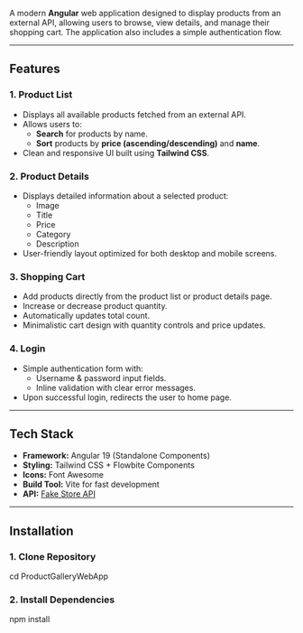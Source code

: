 A modern **Angular** web application designed to display products from an external API, allowing users to browse, view details, and manage their shopping cart. The application also includes a simple authentication flow.

---

## Features

### **1. Product List**
- Displays all available products fetched from an external API.
- Allows users to:
  - **Search** for products by name.
  - **Sort** products by **price (ascending/descending)** and **name**.
- Clean and responsive UI built using **Tailwind CSS**.

### **2. Product Details**
- Displays detailed information about a selected product:
  - Image  
  - Title  
  - Price  
  - Category  
  - Description  
- User-friendly layout optimized for both desktop and mobile screens.

### **3. Shopping Cart**
- Add products directly from the product list or product details page.
- Increase or decrease product quantity.
- Automatically updates total count.
- Minimalistic cart design with quantity controls and price updates.

### **4. Login**
- Simple authentication form with:
  - Username & password input fields.
  - Inline validation with clear error messages.
- Upon successful login, redirects the user to home page.

---

## Tech Stack

- **Framework:** Angular 19 (Standalone Components)
- **Styling:** Tailwind CSS + Flowbite Components
- **Icons:** Font Awesome
- **Build Tool:** Vite for fast development
- **API:** [Fake Store API](https://fakestoreapi.com)

---

## Installation

### **1. Clone Repository**
cd ProductGalleryWebApp

### **2. Install Dependencies**
npm install
